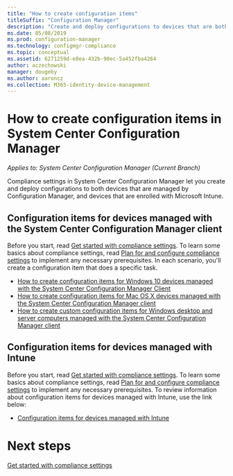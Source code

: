 ```yaml
---
title: "How to create configuration items"
titleSuffix: "Configuration Manager"
description: "Create and deploy configurations to devices that are both managed by System Center Configuration Manager and enrolled with Microsoft Intune."
ms.date: 05/08/2019
ms.prod: configuration-manager
ms.technology: configmgr-compliance
ms.topic: conceptual
ms.assetid: 6271259d-e0ea-432b-90ec-5a452fba4264
author: aczechowski
manager: dougeby
ms.author: aaroncz
ms.collection: M365-identity-device-management
---
```

# How to create configuration items in System Center Configuration Manager

*Applies to: System Center Configuration Manager (Current Branch)*

Compliance settings in System Center Configuration Manager let you create and deploy configurations to both devices that are managed by Configuration Manager, and devices that are enrolled with Microsoft Intune.

## Configuration items for devices managed with the System Center Configuration Manager client

Before you start, read [Get started with compliance settings](../../compliance/get-started/get-started-with-compliance-settings.md). To learn some basics about compliance settings, read [Plan for and configure compliance settings](../../compliance/plan-design/plan-for-and-configure-compliance-settings.md) to implement any necessary prerequisites. In each scenario, you'll create a configuration item that does a specific task.

- [How to create configuration items for Windows 10 devices managed with the System Center Configuration Manager Client](../../compliance/deploy-use/create-configuration-items-for-windows-10-devices-managed-with-the-client.md)
- [How to create configuration items for Mac OS X devices managed with the System Center Configuration Manager client](../../compliance/deploy-use/create-configuration-items-for-mac-os-x-devices-managed-with-the-client.md)
- [How to create custom configuration items for Windows desktop and server computers managed with the System Center Configuration Manager client](../../compliance/deploy-use/create-custom-configuration-items-for-windows-desktop-and-server-computers-managed-with-the-client.md)

## Configuration items for devices managed with Intune

Before you start, read [Get started with compliance settings](../../compliance/get-started/get-started-with-compliance-settings.md). To learn some basics about compliance settings, read [Plan for and configure compliance settings](../../compliance/plan-design/plan-for-and-configure-compliance-settings.md) to implement any necessary prerequisites. To review information about configuration items for devices managed with Intune,  use the link below:

- [Configuration items for devices managed with Intune](../../compliance/deploy-use/configuration-items-for-devices-managed-without-the-client.md)

# Next steps

[Get started with compliance settings](../../compliance/get-started/get-started-with-compliance-settings.md)
